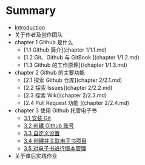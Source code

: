 # Summary

* [Introduction](README.md)
* 关于作者及创作团队
* chapter 1 Github 是什么
  * [1.1 Github 简介](chapter 1/1.1.md)
  * [1.2 Git、Github 与 GitBook ](chapter 1/1.2.md)
  * [1.3 Github 的工作原理](/chapter 1/1.3.md)
* chapter 2 Github 的主要功能
  * [2.1 探索 Github 仓库](chapter 2/2.1.md)
  * [2.2 探索 Issues](chapter 2/2.2.md)
  * [2.3 探索 Wiki](chapter 2/2.3.md)
  * [2.4 Pull Request 功能 ](chapter 2/2.4.md)
* chapter 3 使用 Github 托管电子书
  * [3.1 安装 Git](3.1-git.md)
  * [3.2 创建 Github 账号](3.2-github.md)
  * [3.3 自定义设置](3.3.md)
  * [3.4 创建并关联电子书项目](3.4.md)
  * [3.5 对电子书进行版本管理](3.5.md)
* 关于课后实践作业

